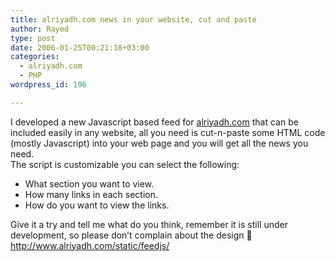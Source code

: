 ```yaml
---
title: alriyadh.com news in your website, cut and paste
author: Rayed
type: post
date: 2006-01-25T00:21:18+03:00
categories:
  - alriyadh.com
  - PHP
wordpress_id: 196

---
```

<p>I developed a new Javascript based feed for <a href="http://www.alriyadh.com">alriyadh.com</a> that can be included easily in any website, all you need is cut-n-paste some HTML code (mostly Javascript) into your web page and you will get all the news you need.<br />
The script is customizable you can select the following:</p>
<ul>
<li>What section you want to view.</li>
<li>How many links in each section.</li>
<li>How do you want to view the links.</li>
</ul>
<p>Give it a try and tell me what do you think, remember it is still under development, so please don&#8217;t complain about the design 🙂<br />
<a href="http://www.alriyadh.com/static/feedjs/">http://www.alriyadh.com/static/feedjs/</a></p>
